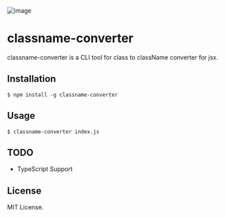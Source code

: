 ![image](https://user-images.githubusercontent.com/39504660/85116630-95e68480-b258-11ea-8be8-fd3707b64bfb.png)

# classname-converter

classname-converter is a CLI tool for class to className converter for jsx.

## Installation

```
$ npm install -g classname-converter
```

## Usage

```
$ classname-converter index.js
```

## TODO

- TypeScript Support

## License

MIT License.
